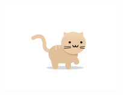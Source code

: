<div align="center">
	<a href="https://www.youtube.com/watch?v=TpPwI_Lo0YY">
		<img width="300px" src="https://github.com/Xenia101/Xenia101/blob/master/info.gif?raw=true">
	</a>
</div>
